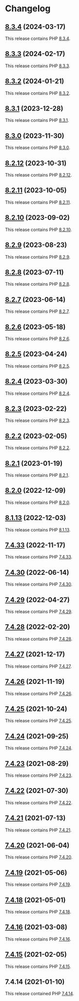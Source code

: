 # Changelog

## [8.3.4](https://github.com/jokay/docker-php-fpm-ext/releases/tag/8.3.4) (2024-03-17)

This release contains PHP [8.3.4](https://www.php.net/ChangeLog-8.php#8.3.4).

## [8.3.3](https://github.com/jokay/docker-php-fpm-ext/releases/tag/8.3.3) (2024-02-17)

This release contains PHP [8.3.3](https://www.php.net/ChangeLog-8.php#8.3.3).

## [8.3.2](https://github.com/jokay/docker-php-fpm-ext/releases/tag/8.3.2) (2024-01-21)

This release contains PHP [8.3.2](https://www.php.net/ChangeLog-8.php#8.3.2).

## [8.3.1](https://github.com/jokay/docker-php-fpm-ext/releases/tag/8.3.1) (2023-12-28)

This release contains PHP [8.3.1](https://www.php.net/ChangeLog-8.php#8.3.1).

## [8.3.0](https://github.com/jokay/docker-php-fpm-ext/releases/tag/8.3.0) (2023-11-30)

This release contains PHP [8.3.0](https://www.php.net/ChangeLog-8.php#8.3.0).

## [8.2.12](https://github.com/jokay/docker-php-fpm-ext/releases/tag/8.2.12) (2023-10-31)

This release contains PHP [8.2.12](https://www.php.net/ChangeLog-8.php#8.2.12).

## [8.2.11](https://github.com/jokay/docker-php-fpm-ext/releases/tag/8.2.11) (2023-10-05)

This release contains PHP [8.2.11](https://www.php.net/ChangeLog-8.php#8.2.11).

## [8.2.10](https://github.com/jokay/docker-php-fpm-ext/releases/tag/8.2.10) (2023-09-02)

This release contains PHP [8.2.10](https://www.php.net/ChangeLog-8.php#8.2.10).

## [8.2.9](https://github.com/jokay/docker-php-fpm-ext/releases/tag/8.2.9) (2023-08-23)

This release contains PHP [8.2.9](https://www.php.net/ChangeLog-8.php#8.2.9).

## [8.2.8](https://github.com/jokay/docker-php-fpm-ext/releases/tag/8.2.8) (2023-07-11)

This release contains PHP [8.2.8](https://www.php.net/ChangeLog-8.php#8.2.8).

## [8.2.7](https://github.com/jokay/docker-php-fpm-ext/releases/tag/8.2.7) (2023-06-14)

This release contains PHP [8.2.7](https://www.php.net/ChangeLog-8.php#8.2.7).

## [8.2.6](https://github.com/jokay/docker-php-fpm-ext/releases/tag/8.2.6) (2023-05-18)

This release contains PHP [8.2.6](https://www.php.net/ChangeLog-8.php#8.2.6).

## [8.2.5](https://github.com/jokay/docker-php-fpm-ext/releases/tag/8.2.5) (2023-04-24)

This release contains PHP [8.2.5](https://www.php.net/ChangeLog-8.php#8.2.5).

## [8.2.4](https://github.com/jokay/docker-php-fpm-ext/releases/tag/8.2.4) (2023-03-30)

This release contains PHP [8.2.4](https://www.php.net/ChangeLog-8.php#8.2.4).

## [8.2.3](https://github.com/jokay/docker-php-fpm-ext/releases/tag/8.2.3) (2023-02-22)

This release contains PHP [8.2.3](https://www.php.net/ChangeLog-8.php#8.2.3).

## [8.2.2](https://github.com/jokay/docker-php-fpm-ext/releases/tag/8.2.2) (2023-02-05)

This release contains PHP [8.2.2](https://www.php.net/ChangeLog-8.php#8.2.2).

## [8.2.1](https://github.com/jokay/docker-php-fpm-ext/releases/tag/8.2.1) (2023-01-19)

This release contains PHP [8.2.1](https://www.php.net/ChangeLog-8.php#8.2.1).

## [8.2.0](https://github.com/jokay/docker-php-fpm-ext/releases/tag/8.2.0) (2022-12-09)

This release contains PHP [8.2.0](https://www.php.net/ChangeLog-8.php#8.2.0).

## [8.1.13](https://github.com/jokay/docker-php-fpm-ext/releases/tag/8.1.13) (2022-12-03)

This release contains PHP [8.1.13](https://www.php.net/ChangeLog-8.php#8.1.13).

## [7.4.33](https://github.com/jokay/docker-php-fpm-ext/releases/tag/7.4.33) (2022-11-17)

This release contains PHP [7.4.33](https://www.php.net/ChangeLog-7.php#7.4.33).

## [7.4.30](https://github.com/jokay/docker-php-fpm-ext/releases/tag/7.4.30) (2022-06-14)

This release contains PHP [7.4.30](https://www.php.net/ChangeLog-7.php#7.4.30).

## [7.4.29](https://github.com/jokay/docker-php-fpm-ext/releases/tag/7.4.29) (2022-04-27)

This release contains PHP [7.4.29](https://www.php.net/ChangeLog-7.php#7.4.29).

## [7.4.28](https://github.com/jokay/docker-php-fpm-ext/releases/tag/7.4.28) (2022-02-20)

This release contains PHP [7.4.28](https://www.php.net/ChangeLog-7.php#7.4.28).

## [7.4.27](https://github.com/jokay/docker-php-fpm-ext/releases/tag/7.4.27) (2021-12-17)

This release contains PHP [7.4.27](https://www.php.net/ChangeLog-7.php#7.4.27).

## [7.4.26](https://github.com/jokay/docker-php-fpm-ext/releases/tag/7.4.26) (2021-11-19)

This release contains PHP [7.4.26](https://www.php.net/ChangeLog-7.php#7.4.26).

## [7.4.25](https://github.com/jokay/docker-php-fpm-ext/releases/tag/7.4.25) (2021-10-24)

This release contains PHP [7.4.25](https://www.php.net/ChangeLog-7.php#7.4.25).

## [7.4.24](https://github.com/jokay/docker-php-fpm-ext/releases/tag/7.4.24) (2021-09-25)

This release contains PHP [7.4.24](https://www.php.net/ChangeLog-7.php#7.4.24).

## [7.4.23](https://github.com/jokay/docker-php-fpm-ext/releases/tag/7.4.23) (2021-08-29)

This release contains PHP [7.4.23](https://www.php.net/ChangeLog-7.php#7.4.23).

## [7.4.22](https://github.com/jokay/docker-php-fpm-ext/releases/tag/7.4.22) (2021-07-30)

This release contains PHP [7.4.22](https://www.php.net/ChangeLog-7.php#7.4.22).

## [7.4.21](https://github.com/jokay/docker-php-fpm-ext/releases/tag/7.4.21) (2021-07-13)

This release contains PHP [7.4.21](https://www.php.net/ChangeLog-7.php#7.4.21).

## [7.4.20](https://github.com/jokay/docker-php-fpm-ext/releases/tag/7.4.20) (2021-06-04)

This release contains PHP [7.4.20](https://www.php.net/ChangeLog-7.php#7.4.20).

## [7.4.19](https://github.com/jokay/docker-php-fpm-ext/releases/tag/7.4.19) (2021-05-06)

This release contains PHP [7.4.19](https://www.php.net/ChangeLog-7.php#7.4.19).

## [7.4.18](https://github.com/jokay/docker-php-fpm-ext/releases/tag/7.4.18) (2021-05-01)

This release contains PHP [7.4.18](https://www.php.net/ChangeLog-7.php#7.4.18).

## [7.4.16](https://github.com/jokay/docker-php-fpm-ext/releases/tag/7.4.16) (2021-03-08)

This release contains PHP [7.4.16](https://www.php.net/ChangeLog-7.php#7.4.16).

## [7.4.15](https://github.com/jokay/docker-php-fpm-ext/releases/tag/7.4.15) (2021-02-05)

This release contains PHP [7.4.15](https://www.php.net/ChangeLog-7.php#7.4.15).

## 7.4.14 (2021-01-10)

This release contained PHP [7.4.14](https://www.php.net/ChangeLog-7.php#7.4.14).
